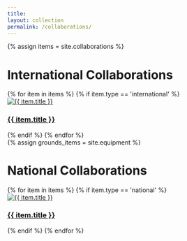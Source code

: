 ```yaml
---
title: 
layout: collection
permalink: /collaborations/
---
```


<link rel="stylesheet" href="/assets/css/collaborations.css">
{% assign items = site.collaborations %}
<h1>International Collaborations</h1>
  {% for item in items %}
  {% if item.type == 'international' %}
   <div class="wide-image">
      <a href="{{ item.url }}">
          <img src="{{ item.header.teaser }}" alt="{{ item.title }}">
          <div class="overlay-text">
            <h3>{{ item.title }}</h3>
          </div>
      </a>
    </div>
  {% endif %}
  {% endfor %}

<br>
{% assign grounds_items = site.equipment %}
<h1>National Collaborations</h1>
  {% for item in items %}
  {% if item.type == 'national' %}
   <div class="wide-image">
      <a href="{{ item.url }}">
          <img src="{{ item.header.teaser }}" alt="{{ item.title }}">
          <div class="overlay-text">
            <h3>{{ item.title }}</h3>
          </div>
      </a>
    </div>
  {% endif %}
  {% endfor %}

